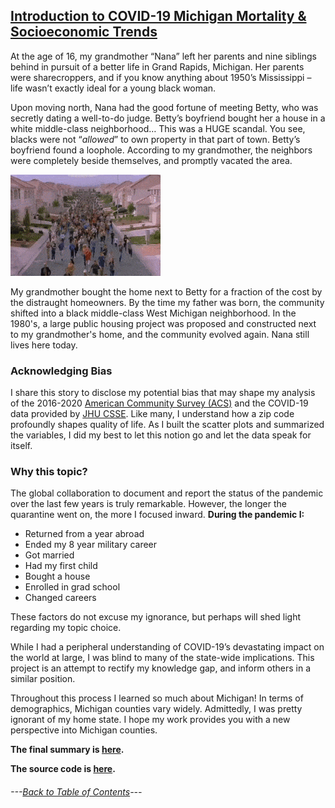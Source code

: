 ## [Introduction to COVID-19 Michigan Mortality & Socioeconomic Trends](https://github.com/BrookemWalters/BrookemWalters-Portfolio/blob/main/Stats%20518%20Final%20Project/Summary%20of%20Findings.md#covid-19-mortality-and-socioeconomic-trends-in-michigan-by-county)

At the age of 16, my grandmother “Nana” left her parents and nine siblings behind in pursuit of a better life in Grand Rapids, Michigan. Her parents were sharecroppers, and if you know anything about 1950’s Mississippi – life wasn’t exactly ideal for a young black woman. 

Upon moving north, Nana had the good fortune of meeting Betty, who was secretly dating a well-to-do judge. Betty’s boyfriend bought her a house in a white middle-class neighborhood… This was a HUGE scandal. You see, blacks were not “*allowed*” to own property in that part of town. Betty’s boyfriend found a loophole. According to my grandmother, the neighbors were completely beside themselves, and promptly vacated the area. 

![](https://github.com/BrookemWalters/BrookemWalters-Portfolio/blob/main/Stats%20518%20Final%20Project/Dramatic%20Images/ConsciousPowerfulColt-max-1mb.gif?raw=true)


My grandmother bought the home next to Betty for a fraction of the cost by the distraught homeowners. By the time my father was born, the community shifted into a black middle-class West Michigan neighborhood. In the 1980's, a large public housing project was proposed and constructed next to my grandmother's home, and the community evolved again. Nana still lives here today. 

### Acknowledging Bias
I share this story to disclose my potential bias that may shape my analysis of the 2016-2020 [American Community Survey (ACS)](https://www.census.gov/programs-surveys/acs/about.html) and the COVID-19 data provided by [JHU CSSE](https://github.com/CSSEGISandData/COVID-19). Like many, I understand how a zip code profoundly shapes quality of life. 
As I built the scatter plots and summarized the variables, I did my best to let this notion go and let the data speak for itself.

### Why this topic?
The global collaboration to document and report the status of the pandemic over the last few years is truly remarkable. However, the longer the quarantine went on, 
the more I focused inward. **During the pandemic I:**
- Returned from a year abroad
- Ended my 8 year military career
- Got married
- Had my first child
- Bought a house
- Enrolled in grad school
- Changed careers

These factors do not excuse my ignorance, but perhaps will shed light regarding my topic choice.  

While I had a peripheral understanding of COVID-19’s devastating impact on the world at large, I was blind to many of the state-wide implications. 
This project is an attempt to rectify my knowledge gap, and inform others in a similar position.


Throughout this process I learned so much about Michigan! In terms of demographics, Michigan counties vary widely. Admittedly, I was pretty ignorant of my home state.
I hope my work provides you with a new perspective into Michigan counties.

**The final summary is [here](https://github.com/BrookemWalters/BrookemWalters-Portfolio/blob/main/Stats%20518%20Final%20Project/Summary%20of%20Findings.md#covid-19-mortality-and-socioeconomic-trends-in-michigan-by-county).**

**The source code is [here](https://github.com/BrookemWalters/BrookemWalters-Portfolio/tree/main/Stats%20518%20Final%20Project/exploring%20the%20data).**


###### ---[Back to Table of Contents](https://github.com/BrookemWalters/BrookemWalters-Portfolio#table-of-contents-brooke-walters-portfolio)---
